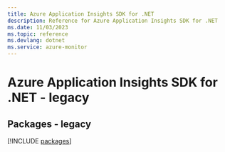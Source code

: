 ```yaml
---
title: Azure Application Insights SDK for .NET
description: Reference for Azure Application Insights SDK for .NET
ms.date: 11/03/2023
ms.topic: reference
ms.devlang: dotnet
ms.service: azure-monitor
---
```

# Azure Application Insights SDK for .NET - legacy
## Packages - legacy
[!INCLUDE [packages](application-insights-index.md)]